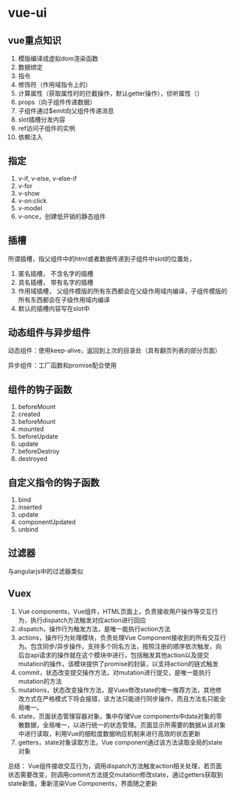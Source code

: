 # vue-ui

## vue重点知识

1. 模版编译成虚拟dom渲染函数
2. 数据绑定
3. 指令
4. 修饰符（作用域指令上的）
5. 计算属性（获取属性时的拦截操作，默认getter操作），侦听属性（）
6. props（向子组件传递数据）
7. 子组件通过$emit向父组件传递消息
8. slot插槽分发内容
9. ref访问子组件的实例
10. 依赖注入


## 指定
1. v-if, v-else, v-else-if
2. v-for
3. v-show
4. v-on:click
5. v-model
6. v-once，创建低开销的静态组件

## 插槽

所谓插槽，指父组件中的html或者数据传递到子组件中slot的位置处，

1. 匿名插槽，
    不含名字的插槽
2. 具名插槽，
    带有名字的插槽
3. 作用域插槽，
    父组件模版的所有东西都会在父级作用域内编译，子组件模版的所有东西都会在子级作用域内编译
4. 默认的插槽内容写在slot中

## 动态组件与异步组件

动态组件：使用keep-alive，返回到上次的目录处（具有翻页列表的部分页面）

异步组件：工厂函数和promise配合使用

## 组件的钩子函数

1. beforeMount
2. created
3. beforeMount
4. mounted
5. beforeUpdate
6. update
7. beforeDestroy
8. destroyed

## 自定义指令的钩子函数

1. bind
2. inserted
3. update
4. componentUpdated
5. unbind

## 过滤器

与angularjs中的过滤器类似


## Vuex

1. Vue components，Vue组件，HTML页面上，负责接收用户操作等交互行为，执行dispatch方法触发对应action进行回应
2. dispatch，操作行为触发方法，是唯一能执行action方法
3. actions，操作行为处理模块，负责处理Vue Component接收到的所有交互行为。包含同步/异步操作，支持多个同名方法，按照注册的顺序依次触发，向后台api请求的操作就在这个模块中进行，包括触发其他action以及提交mutation的操作，该模块提供了promise的封装，以支持action的链式触发
4. commit，状态改变提交操作方法，对mutation进行提交，是唯一能执行mutation的方法
5. mutations，状态改变操作方法，是Vuex修改state的唯一推荐方法，其他修改方式在严格模式下将会报错，该方法只能进行同步操作，而且方法名只能全局唯一。
6. state，页面状态管理容器对象，集中存储Vue components中data对象的零散数据，全局唯一，以进行统一的状态管理。页面显示所需要的数据从该对象中进行读取，利用Vue的细粒度数据响应机制来进行高效的状态更新
7. getters，state对象读取方法，Vue component通过该方法读取全局的state对象

总结：
Vue组件接收交互行为，调用dispatch方法触发action相关处理，若页面状态需要改变，则调用commit方法提交mutation修改state，通过getters获取到state新值，重新渲染Vue Components，界面随之更新


















